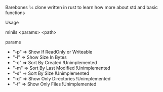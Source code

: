 Barebones `ls` clone written in rust to learn how more about std and basic functions

Usage

minils \<params\> \<path\>

params
- "-p" => Show If ReadOnly or Writeable
- "-l" => Show Size In Bytes
- "-c" => Sort By Created !Unimplemented
- "-m" => Sort By Last Modified !Unimplemented
- "-s" => Sort By Size !Unimplemented
- "-d" => Show Only Directories !Unimplemented
- "-f" => Show Only Files !Unimplemented
